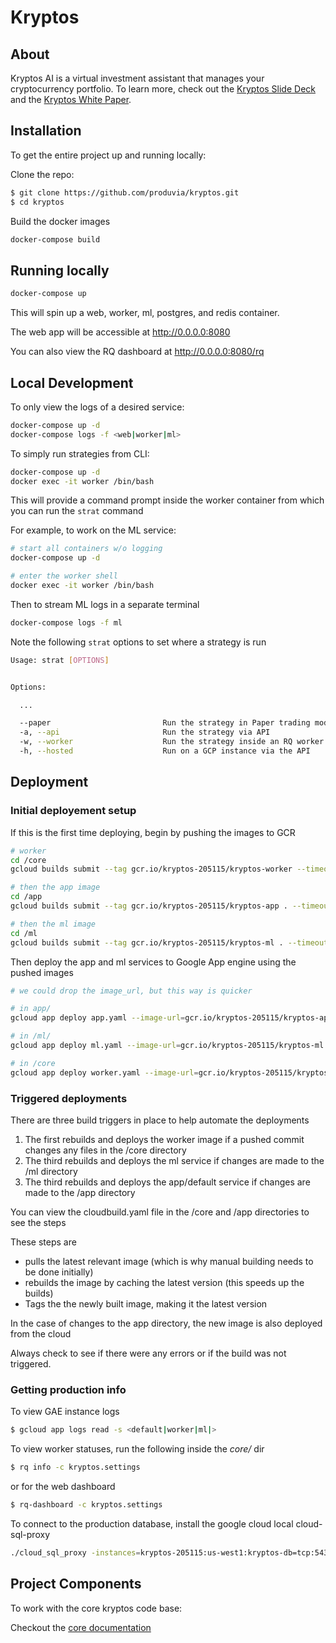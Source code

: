 # Kryptos

## About

Kryptos AI is a virtual investment assistant that manages your cryptocurrency portfolio. To learn more, check out the [Kryptos Slide Deck](https://docs.google.com/presentation/d/1O3BQ6fS9SuokJud8TZ1XPXX5QbjefAEiXNR3cxJIJwE/view) and the [Kryptos White Paper](https://docs.google.com/document/d/1Um9yoosEj-oZdEF3yMK2pt5TI0O2aRYhgkC0XJf_BVo/view).


## Installation

To get the entire project up and running locally:


Clone the repo:
```bash
$ git clone https://github.com/produvia/kryptos.git
$ cd kryptos
```

Build the docker images
```bash
docker-compose build
```


## Running locally

```bash
docker-compose up
```

This will spin up a web, worker, ml, postgres, and redis container.

The web app will be accessible at http://0.0.0.0:8080

You can also view the RQ dashboard at http://0.0.0.0:8080/rq


## Local Development

 To only view the logs of a desired service:
```bash
docker-compose up -d
docker-compose logs -f <web|worker|ml>
```

 To simply run strategies from CLI:
```bash
docker-compose up -d
docker exec -it worker /bin/bash
```

This will provide a command prompt inside the worker container from which you can run the `strat` command

For example, to work on the ML service:
```bash
# start all containers w/o logging
docker-compose up -d

# enter the worker shell
docker exec -it worker /bin/bash
```

Then to stream ML logs in a separate terminal
```bash
docker-compose logs -f ml
```

Note the following `strat` options to set where a strategy is run
```bash
Usage: strat [OPTIONS]


Options:

  ...

  --paper                         Run the strategy in Paper trading mode
  -a, --api                       Run the strategy via API
  -w, --worker                    Run the strategy inside an RQ worker
  -h, --hosted                    Run on a GCP instance via the API
```

## Deployment

### Initial deployement setup
If this is the first time deploying, begin by pushing the images to GCR

```bash
# worker
cd /core
gcloud builds submit --tag gcr.io/kryptos-205115/kryptos-worker --timeout 1200 .

# then the app image
cd /app
gcloud builds submit --tag gcr.io/kryptos-205115/kryptos-app . --timeout 1200

# then the ml image
cd /ml
gcloud builds submit --tag gcr.io/kryptos-205115/kryptos-ml . --timeout 1200
```

Then deploy the app and ml services to Google App engine using the pushed images

```bash
# we could drop the image_url, but this way is quicker

# in app/
gcloud app deploy app.yaml --image-url=gcr.io/kryptos-205115/kryptos-app

# in /ml/
gcloud app deploy ml.yaml --image-url=gcr.io/kryptos-205115/kryptos-ml

# in /core
gcloud app deploy worker.yaml --image-url=gcr.io/kryptos-205115/kryptos-worker
```



### Triggered deployments
There are three build triggers in place to help automate the deployments

1. The first rebuilds and deploys the worker image if a pushed commit changes any files in the /core directory
2. The third rebuilds and deploys the ml service if changes are made to the /ml directory
2. The third rebuilds and deploys the app/default service if changes are made to the /app directory

You can view the cloudbuild.yaml file in the /core and /app directories to see the steps

These steps are
- pulls the latest relevant image (which is why manual building needs to be done initially)
- rebuilds the image by caching the latest version (this speeds up the builds)
- Tags the the newly built image, making it the latest version

In the case of changes to the app directory, the new image is also deployed from the cloud

Always check to see if there were any errors or if the build was not triggered.

### Getting production info
To view GAE instance logs
```bash
$ gcloud app logs read -s <default|worker|ml|>
```
To view worker statuses, run the following inside the *core/* dir
```bash
$ rq info -c kryptos.settings
```
or for the web dashboard
```bash
$ rq-dashboard -c kryptos.settings
```

To connect to the production database, install the google cloud local cloud-sql-proxy
```bash
./cloud_sql_proxy -instances=kryptos-205115:us-west1:kryptos-db=tcp:5432
```

## Project Components

To work with the core kryptos code base:

Checkout the [core documentation](core/README.md)
